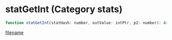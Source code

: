 # statGetInt (Category stats)

```js
function statGetInt(statHash: number, outValue: intPtr, p2: number): Array
```

[filename](statGetInt_m.md ':include')